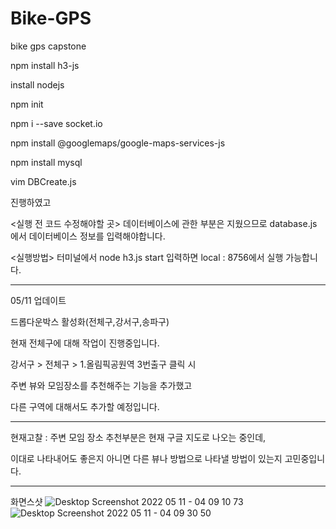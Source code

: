 # Bike-GPS

bike gps capstone

npm install h3-js

install nodejs

npm init

npm i --save socket.io

npm install @googlemaps/google-maps-services-js

npm install mysql

vim DBCreate.js

진행하였고

<실행 전 코드 수정해야할 곳>
데이터베이스에 관한 부분은 지웠으므로
database.js 에서 데이터베이스 정보를 입력해야합니다.

<실행방법>
터미널에서
node h3.js start
입력하면 local : 8756에서 실행 가능합니다.

---

05/11 업데이트

드롭다운박스 활성화(전체구,강서구,송파구)

현재 전체구에 대해 작업이 진행중입니다.

강서구 > 전체구 > 1.올림픽공원역 3번출구 클릭 시

주변 뷰와 모임장소를 추천해주는 기능을 추가했고

다른 구역에 대해서도 추가할 예정입니다.

---

현재고찰 : 주변 모임 장소 추천부분은 현재 구글 지도로 나오는 중인데,

이대로 나타내어도 좋은지 아니면 다른 뷰나 방법으로 나타낼 방법이 있는지 고민중입니다.

---
화면스샷
![Desktop Screenshot 2022 05 11 - 04 09 10 73](https://user-images.githubusercontent.com/64082500/167704557-be6fb483-53c8-4cd3-bba4-5f16d4278ecb.png)
![Desktop Screenshot 2022 05 11 - 04 09 30 50](https://user-images.githubusercontent.com/64082500/167704572-ed7a9482-cbe2-432a-8468-8238efe7e24d.png)

